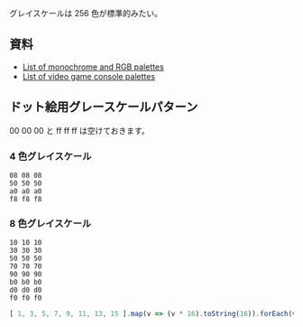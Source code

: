 グレイスケールは 256 色が標準的みたい。

## 資料
- [List of monochrome and RGB palettes](https://en.wikipedia.org/wiki/List_of_monochrome_and_RGB_palettes)
- [List of video game console palettes](https://en.wikipedia.org/wiki/List_of_video_game_console_palettes)

## ドット絵用グレースケールパターン
00 00 00 と ff ff ff は空けておきます。

### 4 色グレイスケール
````
08 08 08
50 50 50
a0 a0 a0
f8 f8 f8
````

### 8 色グレイスケール
````
10 10 10
30 30 30
50 50 50
70 70 70
90 90 90
b0 b0 b0
d0 d0 d0
f0 f0 f0
````

````javascript
[ 1, 3, 5, 7, 9, 11, 13, 15 ].map(v => (v * 16).toString(16)).forEach(v => console.log(v, v, v))
````
